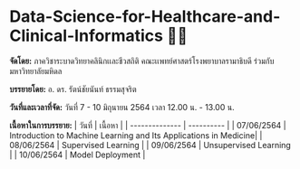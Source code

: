 # Data-Science-for-Healthcare-and-Clinical-Informatics 📝🧪

<b>จัดโดย:</b> ภาควิชาระบาดวิทยาคลินิกเเละชีวสถิติ คณะเเพทย์ศาสตร์โรงพยาบาลรามาธิบดี ร่วมกับมหาวิทยาลัยมหิดล 

<b>บรรยายโดย:</b> อ. ดร. รัตน์ชัยนันท์ ธรรมสุจริต

<b>วันที่และเวลาที่จัด:</b> วันที่ 7 - 10 มิถุนายน 2564 เวลา 12.00 น. - 13.00 น.

<b>เนื้อหาในการบรรยาย:</b>
| วันที่            | เนื้อหา    | 
| -------------- | ---------- | 
| 07/06/2564  | Introduction to Machine Learning and Its Applications in Medicine| 
| 08/06/2564  | Supervised Learning |
| 09/06/2564   | Unsupervised Learning |
| 10/06/2564   | Model Deployment |


